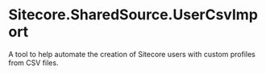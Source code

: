 # Sitecore.SharedSource.UserCsvImport
A tool to help automate the creation of Sitecore users with custom profiles from CSV files.
